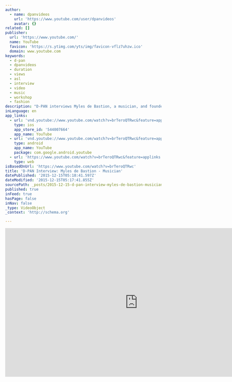 ```yaml
---
author:
  - name: dpanvideos
    url: 'https://www.youtube.com/user/dpanvideos'
    avatar: {}
related: []
publisher:
  url: 'https://www.youtube.com/'
  name: YouTube
  favicon: 'https://s.ytimg.com/yts/img/favicon-vflz7uhzw.ico'
  domain: www.youtube.com
keywords:
  - d-pan
  - dpanvideos
  - duration
  - views
  - asl
  - interview
  - video
  - music
  - workshop
  - fashion
description: "D-PAN interviews Myles de Bastion, a musician, and founder of a non-profit performance space in Portland called CymaSpace. Not only is Myles a talented guitarist, but he's been working hard to bring accessibility to music by incorporating all the senses. Captions are included in video, just click the CC button on the video player."
inLanguage: en
app_links:
  - url: 'vnd.youtube://www.youtube.com/watch?v=brTeroQTRwc&feature=applinks'
    type: ios
    app_store_id: '544007664'
    app_name: YouTube
  - url: 'vnd.youtube://www.youtube.com/watch?v=brTeroQTRwc&feature=applinks'
    type: android
    app_name: YouTube
    package: com.google.android.youtube
  - url: 'https://www.youtube.com/watch?v=brTeroQTRwc&feature=applinks'
    type: web
isBasedOnUrl: 'https://www.youtube.com/watch?v=brTeroQTRwc'
title: 'D-PAN Interview: Myles de Bastion - Musician'
datePublished: '2015-12-15T05:18:41.597Z'
dateModified: '2015-12-15T05:17:41.855Z'
sourcePath: _posts/2015-12-15-d-pan-interview-myles-de-bastion-musician.md
published: true
inFeed: true
hasPage: false
inNav: false
_type: VideoObject
_context: 'http://schema.org'

---
```

<iframe src="https://cdn.embedly.com/widgets/media.html?src=https%3A%2F%2Fwww.youtube.com%2Fembed%2FbrTeroQTRwc%3Ffeature%3Doembed&amp;url=https%3A%2F%2Fwww.youtube.com%2Fwatch%3Fv%3DbrTeroQTRwc&amp;image=https%3A%2F%2Fi.ytimg.com%2Fvi%2FbrTeroQTRwc%2Fhqdefault.jpg&amp;key=b7d04c9b404c499eba89ee7072e1c4f7&amp;type=text%2Fhtml&amp;schema=youtube" width="854" height="480" scrolling="no" frameborder="0" allowfullscreen="allowfullscreen" style=""></iframe>